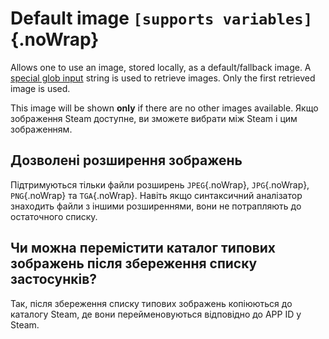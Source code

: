 # Default image `[supports variables]`{.noWrap}

Allows one to use an image, stored locally, as a default/fallback image. A [special glob input](#special-glob-input) string is used to retrieve images. Only the first retrieved image is used.

This image will be shown **only** if there are no other images available. Якщо зображення Steam доступне, ви зможете вибрати між Steam і цим зображенням.

## Дозволені розширення зображень

Підтримуються тільки файли розширень `JPEG`{.noWrap}, `JPG`{.noWrap}, `PNG`{.noWrap} та `TGA`{.noWrap}. Навіть якщо синтаксичний аналізатор знаходить файли з іншими розширеннями, вони не потрапляють до остаточного списку.

## Чи можна перемістити каталог типових зображень після збереження списку застосунків?

Так, після збереження списку типових зображень копіюються до каталогу Steam, де вони перейменовуються відповідно до APP ID у Steam.
